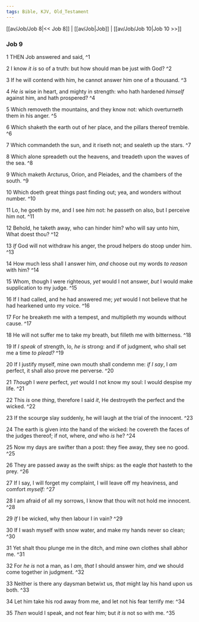 ```yaml
---
tags: Bible, KJV, Old_Testament
---
```


[[av/Job/Job 8|<< Job 8]] | [[av/Job|Job]] | [[av/Job/Job 10|Job 10 >>]]

### Job 9

1 THEN Job answered and said, ^1

2 I know _it_ _is_ so of a truth: but how should man be just with God? ^2

3 If he will contend with him, he cannot answer him one of a thousand. ^3

4 _He_ _is_ wise in heart, and mighty in strength: who hath hardened _himself_ against him, and hath prospered? ^4

5 Which removeth the mountains, and they know not: which overturneth them in his anger. ^5

6 Which shaketh the earth out of her place, and the pillars thereof tremble. ^6

7 Which commandeth the sun, and it riseth not; and sealeth up the stars. ^7

8 Which alone spreadeth out the heavens, and treadeth upon the waves of the sea. ^8

9 Which maketh Arcturus, Orion, and Pleiades, and the chambers of the south. ^9

10 Which doeth great things past finding out; yea, and wonders without number. ^10

11 Lo, he goeth by me, and I see _him_ not: he passeth on also, but I perceive him not. ^11

12 Behold, he taketh away, who can hinder him? who will say unto him, What doest thou? ^12

13 _If_ God will not withdraw his anger, the proud helpers do stoop under him. ^13

14 How much less shall I answer him, _and_ choose out my words _to_ _reason_ with him? ^14

15 Whom, though I were righteous, _yet_ would I not answer, _but_ I would make supplication to my judge. ^15

16 If I had called, and he had answered me; _yet_ would I not believe that he had hearkened unto my voice. ^16

17 For he breaketh me with a tempest, and multiplieth my wounds without cause. ^17

18 He will not suffer me to take my breath, but filleth me with bitterness. ^18

19 If _I_ _speak_ of strength, lo, _he_ _is_ strong: and if of judgment, who shall set me a time _to_ _plead?_ ^19

20 If I justify myself, mine own mouth shall condemn me: _if_ _I_ _say_, I _am_ perfect, it shall also prove me perverse. ^20

21 _Though_ I _were_ perfect, _yet_ would I not know my soul: I would despise my life. ^21

22 This _is_ one _thing_, therefore I said _it_, He destroyeth the perfect and the wicked. ^22

23 If the scourge slay suddenly, he will laugh at the trial of the innocent. ^23

24 The earth is given into the hand of the wicked: he covereth the faces of the judges thereof; if not, where, _and_ who _is_ he? ^24

25 Now my days are swifter than a post: they flee away, they see no good. ^25

26 They are passed away as the swift ships: as the eagle _that_ hasteth to the prey. ^26

27 If I say, I will forget my complaint, I will leave off my heaviness, and comfort _myself:_ ^27

28 I am afraid of all my sorrows, I know that thou wilt not hold me innocent. ^28

29 _If_ I be wicked, why then labour I in vain? ^29

30 If I wash myself with snow water, and make my hands never so clean; ^30

31 Yet shalt thou plunge me in the ditch, and mine own clothes shall abhor me. ^31

32 For _he_ _is_ not a man, as I _am_, _that_ I should answer him, _and_ we should come together in judgment. ^32

33 Neither is there any daysman betwixt us, _that_ might lay his hand upon us both. ^33

34 Let him take his rod away from me, and let not his fear terrify me: ^34

35 _Then_ would I speak, and not fear him; but _it_ _is_ not so with me. ^35
